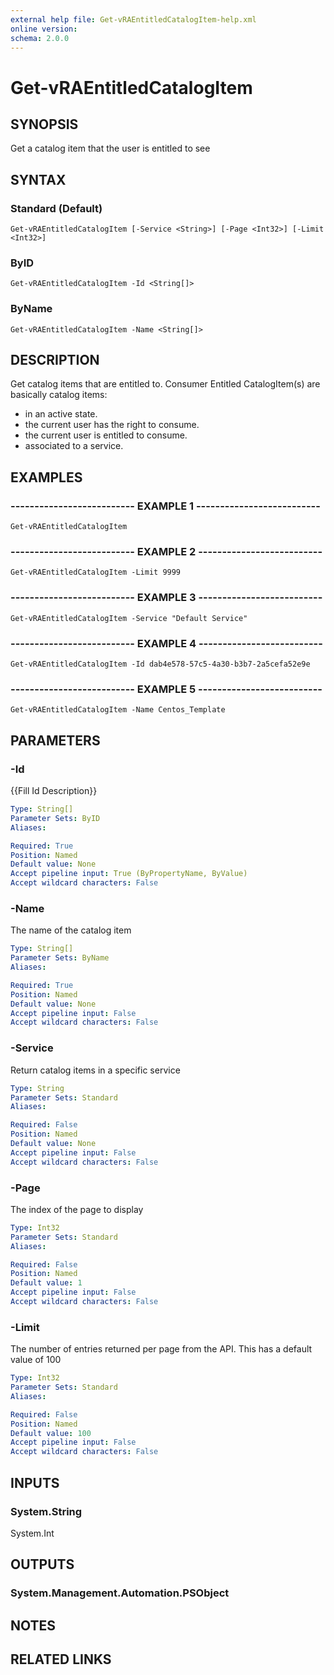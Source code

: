 ```yaml
---
external help file: Get-vRAEntitledCatalogItem-help.xml
online version: 
schema: 2.0.0
---
```


# Get-vRAEntitledCatalogItem

## SYNOPSIS
Get a catalog item that the user is entitled to see

## SYNTAX

### Standard (Default)
```
Get-vRAEntitledCatalogItem [-Service <String>] [-Page <Int32>] [-Limit <Int32>]
```

### ByID
```
Get-vRAEntitledCatalogItem -Id <String[]>
```

### ByName
```
Get-vRAEntitledCatalogItem -Name <String[]>
```

## DESCRIPTION
Get catalog items that are entitled to.
Consumer Entitled CatalogItem(s) are basically catalog items:
- in an active state.
- the current user has the right to consume.
- the current user is entitled to consume.
- associated to a service.

## EXAMPLES

### -------------------------- EXAMPLE 1 --------------------------
```
Get-vRAEntitledCatalogItem
```

### -------------------------- EXAMPLE 2 --------------------------
```
Get-vRAEntitledCatalogItem -Limit 9999
```

### -------------------------- EXAMPLE 3 --------------------------
```
Get-vRAEntitledCatalogItem -Service "Default Service"
```

### -------------------------- EXAMPLE 4 --------------------------
```
Get-vRAEntitledCatalogItem -Id dab4e578-57c5-4a30-b3b7-2a5cefa52e9e
```

### -------------------------- EXAMPLE 5 --------------------------
```
Get-vRAEntitledCatalogItem -Name Centos_Template
```

## PARAMETERS

### -Id
{{Fill Id Description}}

```yaml
Type: String[]
Parameter Sets: ByID
Aliases: 

Required: True
Position: Named
Default value: None
Accept pipeline input: True (ByPropertyName, ByValue)
Accept wildcard characters: False
```

### -Name
The name of the catalog item

```yaml
Type: String[]
Parameter Sets: ByName
Aliases: 

Required: True
Position: Named
Default value: None
Accept pipeline input: False
Accept wildcard characters: False
```

### -Service
Return catalog items in a specific service

```yaml
Type: String
Parameter Sets: Standard
Aliases: 

Required: False
Position: Named
Default value: None
Accept pipeline input: False
Accept wildcard characters: False
```

### -Page
The index of the page to display

```yaml
Type: Int32
Parameter Sets: Standard
Aliases: 

Required: False
Position: Named
Default value: 1
Accept pipeline input: False
Accept wildcard characters: False
```

### -Limit
The number of entries returned per page from the API.
This has a default value of 100

```yaml
Type: Int32
Parameter Sets: Standard
Aliases: 

Required: False
Position: Named
Default value: 100
Accept pipeline input: False
Accept wildcard characters: False
```

## INPUTS

### System.String
System.Int

## OUTPUTS

### System.Management.Automation.PSObject

## NOTES

## RELATED LINKS

